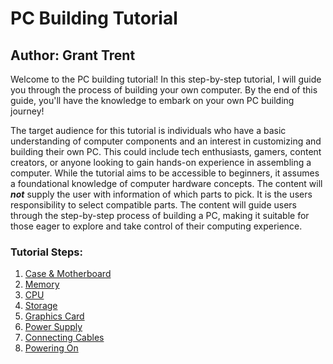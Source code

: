 # PC Building Tutorial
## Author: Grant Trent

Welcome to the PC building tutorial! In this step-by-step tutorial, I will guide you through the process of building your own computer. By the end of this guide, you'll have the knowledge to embark on your own PC building journey!

The target audience for this tutorial is individuals who have a basic understanding of computer components and an interest in customizing and building their own PC. This could include tech enthusiasts, gamers, content creators, or anyone looking to gain hands-on experience in assembling a computer. While the tutorial aims to be accessible to beginners, it assumes a foundational knowledge of computer hardware concepts. The content will ***not*** supply the user with information of which parts to pick. It is the users responsibility to select compatible parts. The content will guide users through the step-by-step process of building a PC, making it suitable for those eager to explore and take control of their computing experience.

### Tutorial Steps:
1. [Case & Motherboard]()
2. [Memory]()
3. [CPU]()
4. [Storage]()
5. [Graphics Card]()
6. [Power Supply]()
7. [Connecting Cables]()
8. [Powering On]()
